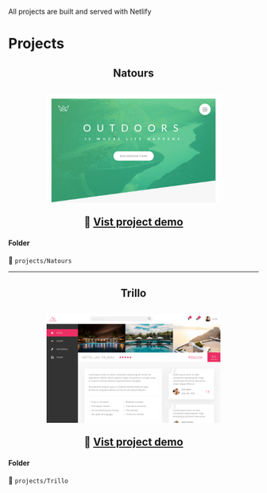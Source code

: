 All projects are built and served with Netlify

# Projects

<h2 align="center">
  Natours
</h2>

<h2 align="center">
  <img width="350" src="./.github/natours.png" alt="Icon" src="https://natours.ismaaa.me" />

  :eyes: [Vist project demo](https://natours.ismaaa.me)
</h2>

<!-- TODO: Add used technologies -->


#### Folder
:file_folder: `projects/Natours`

---
<h2 align="center">
  Trillo
</h2>

<h2 align="center">
  <img width="350" src="./.github/trillo.png" alt="Icon" src="https://trillo.ismaaa.me" />

  :eyes: [Vist project demo](https://trillo.ismaaa.me)
</h2>

<!-- TODO: Add used technologies -->


#### Folder
:file_folder: `projects/Trillo`